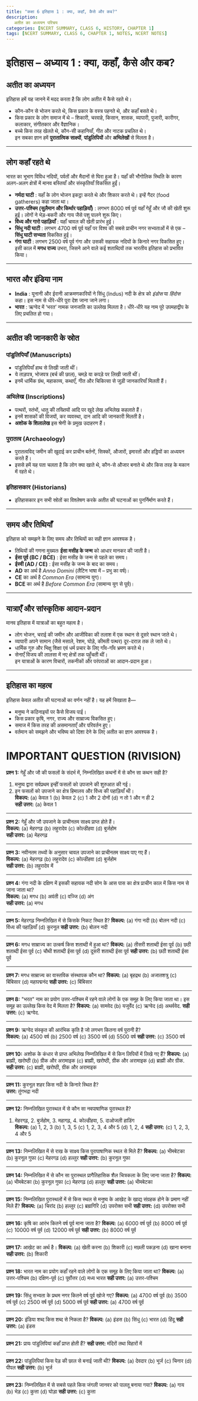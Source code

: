 ```yaml
---
title: "कक्षा 6 इतिहास 1 : क्या, कहाँ, कैसे और कब?"
description: 
   अतीत का अध्ययन परिचय 
categories: [NCERT SUMMARY, CLASS 6, HISTORY, CHAPTER 1]
tags: [NCERT SUMMARY, CLASS 6, CHAPTER 1, NOTES, NCERT NOTES]
---
```


# इतिहास – अध्याय 1 : क्या, कहाँ, कैसे और कब?

## अतीत का अध्ययन
इतिहास हमें यह जानने में मदद करता है कि लोग अतीत में कैसे रहते थे।  
- कौन-कौन से भोजन करते थे, किस प्रकार के वस्त्र पहनते थे, और कहाँ बसते थे।  
- किस प्रकार के लोग समाज में थे – शिकारी, चरवाहे, किसान, शासक, व्यापारी, पुजारी, कारीगर, कलाकार, संगीतकार और वैज्ञानिक।  
- बच्चे किस तरह खेलते थे, कौन-सी कहानियाँ, गीत और नाटक प्रचलित थे।  
इन सबका ज्ञान हमें **पुरातात्विक साक्ष्यों**, **पांडुलिपियों** और **अभिलेखों** से मिलता है।  

---

## लोग कहाँ रहते थे
भारत का भूभाग विविध नदियों, पर्वतों और मैदानों से घिरा हुआ है। यहाँ की भौगोलिक स्थिति के कारण अलग-अलग क्षेत्रों में मानव बस्तियाँ और संस्कृतियाँ विकसित हुईं।  

- **नर्मदा घाटी** : यहाँ के लोग भोजन इकट्ठा करते थे और शिकार करते थे। इन्हें गैदर (food gatherers) कहा जाता था।  
- **उत्तर-पश्चिम (सुलैमान और किर्थार पहाड़ियाँ)** : लगभग 8000 वर्ष पूर्व यहाँ गेहूँ और जौ की खेती शुरू हुई। लोगों ने भेड़-बकरी और गाय जैसे पशु पालने शुरू किए।  
- **विंध्य और गारो पहाड़ियाँ** : यहाँ चावल की खेती प्रारंभ हुई।  
- **सिंधु नदी घाटी** : लगभग 4700 वर्ष पूर्व यहाँ पर विश्व की सबसे प्राचीन नगर सभ्यताओं में से एक – **सिंधु घाटी सभ्यता** विकसित हुई।  
- **गंगा घाटी** : लगभग 2500 वर्ष पूर्व गंगा और उसकी सहायक नदियों के किनारे नगर विकसित हुए। इसी काल में **मगध राज्य** उभरा, जिसने आने वाले कई शताब्दियों तक भारतीय इतिहास को प्रभावित किया।  

---

## भारत और इंडिया नाम
- **India** : यूनानी और ईरानी आक्रमणकारियों ने सिंधु (Indus) नदी के क्षेत्र को *इंडोस* या *हिंदोस* कहा। इस नाम से धीरे-धीरे पूरा देश जाना जाने लगा।  
- **भारत** : ऋग्वेद में ‘भरत’ नामक जनजाति का उल्लेख मिलता है। धीरे-धीरे यह नाम पूरे उपमहाद्वीप के लिए प्रचलित हो गया।  

---

## अतीत की जानकारी के स्रोत

### पांडुलिपियाँ (Manuscripts)
- पांडुलिपियाँ हाथ से लिखी जाती थीं।  
- ये ताड़पत्र, भोजपत्र (बर्च की छाल), चमड़े या कपड़े पर लिखी जाती थीं।  
- इनमें धार्मिक ग्रंथ, महाकाव्य, कथाएँ, गीत और चिकित्सा से जुड़ी जानकारियाँ मिलती हैं।  

### अभिलेख (Inscriptions)
- पत्थरों, स्तंभों, धातु की तख्तियों आदि पर खुदे लेख अभिलेख कहलाते हैं।  
- इनमें शासकों की विजयों, कर व्यवस्था, दान आदि की जानकारी मिलती है।  
- **अशोक के शिलालेख** इस श्रेणी के प्रमुख उदाहरण हैं।  

### पुरातत्व (Archaeology)
- पुरातत्वविद् जमीन की खुदाई कर प्राचीन बर्तनों, सिक्कों, औजारों, इमारतों और हड्डियों का अध्ययन करते हैं।  
- इससे हमें यह पता चलता है कि लोग क्या खाते थे, कौन-से औजार बनाते थे और किस तरह के मकान में रहते थे।  

### इतिहासकार (Historians)
- इतिहासकार इन सभी स्रोतों का विश्लेषण करके अतीत की घटनाओं का पुनर्निर्माण करते हैं।  

---

## समय और तिथियाँ

इतिहास को समझने के लिए समय और तिथियों का सही ज्ञान आवश्यक है।  
- तिथियों की गणना मुख्यतः **ईसा मसीह के जन्म** को आधार मानकर की जाती है।  
- **ईसा पूर्व (BC / BCE)** : ईसा मसीह के जन्म से पहले का समय।  
- **ईस्वी (AD / CE)** : ईसा मसीह के जन्म के बाद का समय।  
- **AD** का अर्थ है *Anno Domini* (लैटिन भाषा में – प्रभु का वर्ष)।  
- **CE** का अर्थ है *Common Era* (सामान्य युग)।  
- **BCE** का अर्थ है *Before Common Era* (सामान्य युग से पूर्व)।  

---

## यात्राएँ और सांस्कृतिक आदान-प्रदान
मानव इतिहास में यात्राओं का बहुत महत्व है।  
- लोग भोजन, चराई की जमीन और आजीविका की तलाश में एक स्थान से दूसरे स्थान जाते थे।  
- व्यापारी अपने सामान (जैसे मसाले, रेशम, घोड़े, कीमती पत्थर) दूर-दराज़ तक ले जाते थे।  
- धार्मिक गुरु और भिक्षु शिक्षा एवं धर्म प्रचार के लिए गाँव-गाँव भ्रमण करते थे।  
- सेनाएँ विजय की लालसा में नए क्षेत्रों तक पहुँचती थीं।  
इन यात्राओं के कारण विचारों, तकनीकों और परंपराओं का आदान-प्रदान हुआ।  

---

## इतिहास का महत्व
इतिहास केवल अतीत की घटनाओं का वर्णन नहीं है। यह हमें सिखाता है—
- मनुष्य ने कठिनाइयों पर कैसे विजय पाई।  
- किस प्रकार कृषि, नगर, राज्य और साम्राज्य विकसित हुए।  
- समाज में किस तरह की असमानताएँ और परिवर्तन हुए।  
- वर्तमान को समझने और भविष्य को दिशा देने के लिए अतीत का ज्ञान आवश्यक है।

# IMPORTANT QUESTION (RIVISION)

**प्रश्न 1:** गेहूँ और जौ की फसलों के संदर्भ में, निम्नलिखित कथनों में से कौन सा कथन सही है?  
1. मनुष्य द्वारा सर्वप्रथम इन्हीं फसलों को उपजाने की शुरुआत की गई।  
2. इन फसलों को उपजाने का क्षेत्र हिमालय और विंध्य की पहाड़ियाँ थी।  
**विकल्प:** (a) केवल 1 (b) केवल 2 (c) 1 और 2 दोनों (d) न तो 1 और न ही 2  
**सही उत्तर:** (a) केवल 1  

---

**प्रश्न 2:** गेहूँ और जौ उपजाने के प्राचीनतम साक्ष्य प्राप्त होते हैं।  
**विकल्प:** (a) मेहरगढ़ (b) लहुरादेव (c) कोल्डीहवा (d) बुर्जहोम  
**सही उत्तर:** (a) मेहरगढ़  

---

**प्रश्न 3:** नवीनतम तथ्यों के अनुसार चावल उपजाने का प्राचीनतम साक्ष्य पाए गए हैं।  
**विकल्प:** (a) मेहरगढ़ (b) लहुरादेव (c) कोल्डीहवा (d) बुर्जहोम  
**सही उत्तर:** (b) लहुरादेव में  

---

**प्रश्न 4:** गंगा नदी के दक्षिण में इसकी सहायक नदी सोन के आस पास का क्षेत्र प्राचीन काल में किस नाम से जाना जाता था?  
**विकल्प:** (a) मगध (b) अवंती (c) वज्जि (d) अंग  
**सही उत्तर:** (a) मगध  

---

**प्रश्न 5:** मेहरगढ़ निम्नलिखित में से किसके निकट स्थित है?
**विकल्प:** (a) गंगा नदी (b) बोलन नदी (c) विंध्य की पहाड़ियाँ (d) कुरनूल
**सही उत्तर:** (b) बोलन नदी

---

**प्रश्न 6:** मगध साम्राज्य का उत्कर्ष किस शताब्दी में हुआ था?
**विकल्प:** (a) तीसरी शताब्दी ईसा पूर्व (b) छठी शताब्दी ईसा पूर्व (c) चौथी शताब्दी ईसा पूर्व (d) दूसरी शताब्दी ईसा पूर्व
**सही उत्तर:** (b) छठी शताब्दी ईसा पूर्व

---

**प्रश्न 7:** मगध साम्राज्य का वास्तविक संस्थापक कौन था?
**विकल्प:** (a) बृहद्रथ (b) अजातशत्रु (c) बिंबिसार (d) महापद्मनंद
**सही उत्तर:** (c) बिंबिसार

---

**प्रश्न 8:** "भरत" नाम का प्रयोग उत्तर-पश्चिम में रहने वाले लोगों के एक समूह के लिए किया जाता था। इस समूह का उल्लेख किस वेद में मिलता है?
**विकल्प:** (a) सामवेद (b) यजुर्वेद (c) ऋग्वेद (d) अथर्ववेद. 
**सही उत्तर:** (c) ऋग्वेद. 

---

**प्रश्न 9:** ऋग्वेद संस्कृत की आरंभिक कृति है जो लगभग कितना वर्ष पुरानी है?  
**विकल्प:** (a) 4500 वर्ष (b) 2500 वर्ष (c) 3500 वर्ष (d) 5500 वर्ष
**सही उत्तर:** (c) 3500 वर्ष

---

**प्रश्न 10:** अशोक के कंधार से प्राप्त अभिलेख निम्नलिखित में से किन लिपियों में लिखे गए हैं? 
**विकल्प:** (a) ब्राह्मी, खरोष्ठी (b) ग्रीक और अरामाइक (c) ब्राह्मी, खरोष्ठी, ग्रीक और अरामाइक (d) ब्राह्मी और ग्रीक. 
**सही उत्तर:** (c) ब्राह्मी, खरोष्ठी, ग्रीक और अरामाइक

---

**प्रश्न 11:** कुरनूल शहर किस नदी के किनारे स्थित है?  
**उत्तर:** तुंगभद्रा नदी  

---

**प्रश्न 12:** निम्नलिखित पुरास्थल में से कौन सा नवपाषाणिक पुरास्थल है?  
1. मेहरगढ़, 2. बुर्जहोम, 3. महागढ़, 4. कोल्डीहवा, 5. दाओजली हाडिंग  
**विकल्प:** (a) 1, 2, 3 (b) 1, 3, 5 (c) 1, 2, 3, 4 और 5 (d) 1, 2, 4
**सही उत्तर:** (c) 1, 2, 3, 4 और 5

---

**प्रश्न 13:** निम्नलिखित में से राख के साक्ष्य किस पुरापाषाणिक स्थल से मिले हैं?
**विकल्प:** (a) भीमबेटका (b) कुरनूल गुफा (c) मेहरगढ़ (d) हल्लुर
**सही उत्तर:** (b) कुरनूल गुफा

---

**प्रश्न 14:** निम्नलिखित में से कौन सा पुरास्थल प्रागैतिहासिक शैल चित्रकला के लिए जाना जाता है?
**विकल्प:** (a) भीमबेटका (b) कुरनूल गुफा (c) मेहरगढ़ (d) हल्लुर
**सही उत्तर:** (a) भीमबेटका

---

**प्रश्न 15:** निम्नलिखित पुरास्थलों में से किस स्थल से मनुष्य के आखेट के खाद्य संग्रहक होने के प्रमाण नहीं मिले हैं?
**विकल्प:** (a) चिरांद (b) हल्लुर (c) ब्रह्मगिरि (d) उपरोक्त सभी
**सही उत्तर:** (d) उपरोक्त सभी

---

**प्रश्न 16:** कृषि का आरंभ कितने वर्ष पूर्व माना जाता है?
**विकल्प:** (a) 6000 वर्ष पूर्व (b) 8000 वर्ष पूर्व (c) 10000 वर्ष पूर्व (d) 12000 वर्ष पूर्व
**सही उत्तर:** (b) 8000 वर्ष पूर्व

---

**प्रश्न 17:** आखेट का अर्थ है।
**विकल्प:** (a) खेती करना (b) शिकारी (c) मछली पकड़ना (d) खाना बनाना
**सही उत्तर:** (b) शिकारी 

---

**प्रश्न 18:** भारत नाम का प्रयोग कहाँ रहने वाले लोगों के एक समूह के लिए किया जाता था?
**विकल्प:** (a) उत्तर-पश्चिम (b) दक्षिण-पूर्व (c) पूर्वोत्तर (d) मध्य भारत
**सही उत्तर:** (a) उत्तर-पश्चिम

---

**प्रश्न 19:** सिंधु सभ्यता के प्रथम नगर कितने वर्ष पूर्व खोजे गए?
**विकल्प:** (a) 4700 वर्ष पूर्व (b) 3500 वर्ष पूर्व (c) 2500 वर्ष पूर्व (d) 5000 वर्ष पूर्व
**सही उत्तर:** (a) 4700 वर्ष पूर्व

---

**प्रश्न 20:** इंडिया शब्द किस शब्द से निकला है?
**विकल्प:** (a) इंडस (b) सिंधु (c) भारत (d) हिंदू
**सही उत्तर:** (a) इंडस

---

**प्रश्न 21:** प्रायः पांडुलिपियां कहाँ प्राप्त होती हैं?
**सही उत्तर:** मंदिरों तथा विहारों में 

---

**प्रश्न 22:** पांडुलिपियां किस पेड़ की छाल से बनाई जाती थी?
**विकल्प:** (a) देवदार (b) भूर्ज (c) चिनार (d) पीपल
**सही उत्तर:** (b) भूर्ज

---

**प्रश्न 23:** निम्नलिखित में से सबसे पहले किस जंगली जानवर को पालतू बनाया गया?
**विकल्प:** (a) गाय (b) भेड़ (c) कुत्ता (d) घोड़ा
**सही उत्तर:** (c) कुत्ता


